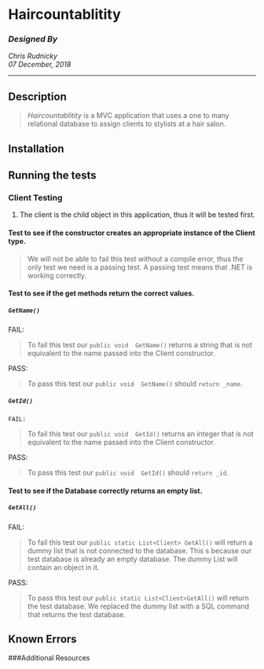 # Haircountablitity
### _Designed By_
_Chris Rudnicky_   
_07 December, 2018_

---

## Description
> *Haircountablitity* is a MVC application that uses a one to many relational database to assign clients to stylists at a hair salon.

## Installation

## Running the tests
### Client Testing  
1. The client is the child object in this application, thus it will be tested first.
#### Test to see if the constructor creates an appropriate instance of the Client type.
>We will not be able to fail this test without a compile error, thus the only test we need is a passing test. A passing test means that .NET is working correctly.
#### Test to see if the get methods return the correct values.

  ##### `GetName()`  

  FAIL:  
>To fail this test our `public void  GetName()` returns a string that is not equivalent to the name passed into the Client constructor.  

  PASS:  
 >To pass this test our `public void  GetName()` should `return _name`.

  ##### `GetId()`  

    FAIL:
 >To fail this test our `public void  GetId()` returns an integer that is not equivalent to the name passed into the Client constructor.  

  PASS:  
 >To pass this test our `public void  GetId()` should `return _id`.

  #### Test to see if the Database correctly returns an empty list.  

  ##### `GetAll()`

  FAIL:
  >To fail this test our `public static List<Client> GetAll()` will return a dummy list that is not connected to the database. This s because our test database is already an empty database. The dummy List<Client> will contain an object in it.

  PASS:
>To pass this test our `public static List<Client>GetAll()` will return the test database. We replaced the dummy list with a SQL command that returns the test database. 



## Known Errors

###Additional Resources
